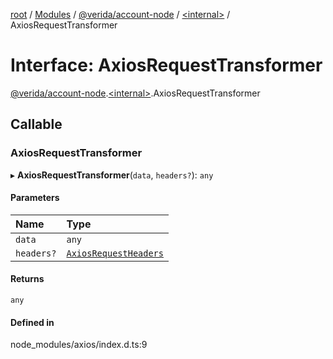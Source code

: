 [root](../README.md) / [Modules](../modules.md) / [@verida/account-node](../modules/verida_account_node.md) / [<internal\>](../modules/verida_account_node._internal_.md) / AxiosRequestTransformer

# Interface: AxiosRequestTransformer

[@verida/account-node](../modules/verida_account_node.md).[<internal\>](../modules/verida_account_node._internal_.md).AxiosRequestTransformer

## Callable

### AxiosRequestTransformer

▸ **AxiosRequestTransformer**(`data`, `headers?`): `any`

#### Parameters

| Name | Type |
| :------ | :------ |
| `data` | `any` |
| `headers?` | [`AxiosRequestHeaders`](../modules/verida_account_node._internal_.md#axiosrequestheaders) |

#### Returns

`any`

#### Defined in

node_modules/axios/index.d.ts:9
